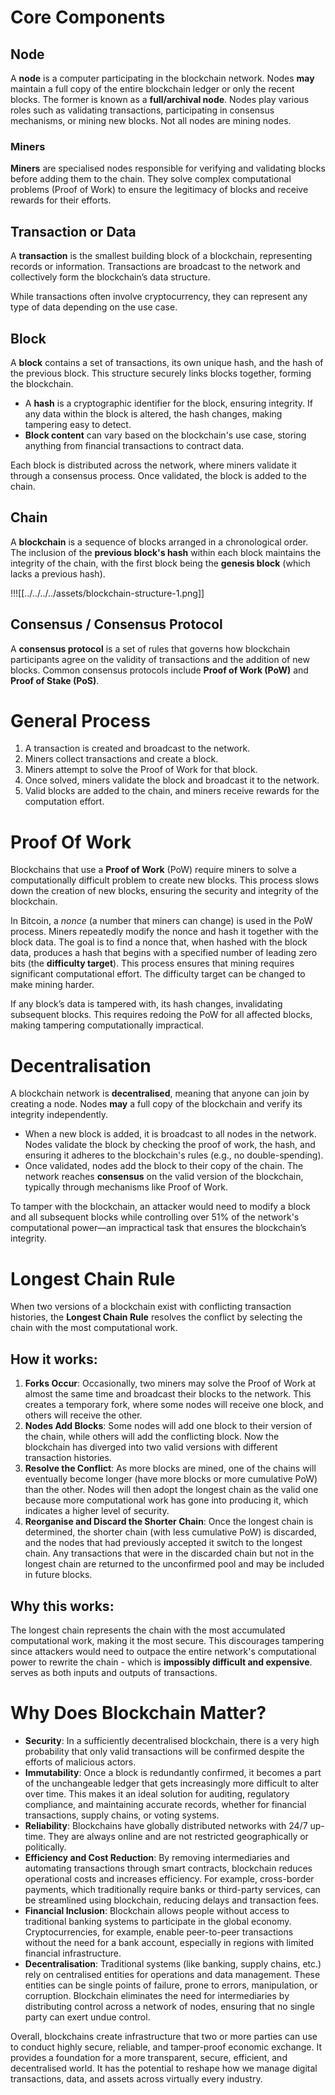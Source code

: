 # Core Components
## Node
A **node** is a computer participating in the blockchain network. Nodes **may** maintain a full copy of the entire blockchain ledger or only the recent blocks. The former is known as a **full/archival node**. 
Nodes play various roles such as validating transactions, participating in consensus mechanisms, or mining new blocks. Not all nodes are mining nodes.
### Miners
**Miners** are specialised nodes responsible for verifying and validating blocks before adding them to the chain. They solve complex computational problems (Proof of Work) to ensure the legitimacy of blocks and receive rewards for their efforts.
## Transaction or Data
A **transaction** is the smallest building block of a blockchain, representing records or information. Transactions are broadcast to the network and collectively form the blockchain’s data structure. 

While transactions often involve cryptocurrency, they can represent any type of data depending on the use case.
## Block 
A **block** contains a set of transactions, its own unique hash, and the hash of the previous block. This structure securely links blocks together, forming the blockchain.
- A **hash** is a cryptographic identifier for the block, ensuring integrity. If any data within the block is altered, the hash changes, making tampering easy to detect.
- **Block content** can vary based on the blockchain's use case, storing anything from financial transactions to contract data.

Each block is distributed across the network, where miners validate it through a consensus process. Once validated, the block is added to the chain.
## Chain
A **blockchain** is a sequence of blocks arranged in a chronological order. The inclusion of the **previous block's hash** within each block maintains the integrity of the chain, with the first block being the **genesis block** (which lacks a previous hash).

!!![[../../../../assets/blockchain-structure-1.png]]
## Consensus / Consensus Protocol
A **consensus protocol** is a set of rules that governs how blockchain participants agree on the validity of transactions and the addition of new blocks. Common consensus protocols include **Proof of Work (PoW)** and **Proof of Stake (PoS)**.
# General Process
1. A transaction is created and broadcast to the network.
2. Miners collect transactions and create a block.
3. Miners attempt to solve the Proof of Work for that block.
4. Once solved, miners validate the block and broadcast it to the network. 
5. Valid blocks are added to the chain, and miners receive rewards for the computation effort.
# Proof Of Work
Blockchains that use a **Proof of Work** (PoW) require miners to solve a computationally difficult problem to create new blocks. This process slows down the creation of new blocks, ensuring the security and integrity of the blockchain.

In Bitcoin, a _nonce_ (a number that miners can change) is used in the PoW process. Miners repeatedly modify the nonce and hash it together with the block data. The goal is to find a nonce that, when hashed with the block data, produces a hash that begins with a specified number of leading zero bits (the **difficulty target**). This process ensures that mining requires significant computational effort. The difficulty target can be changed to make mining harder.

If any block’s data is tampered with, its hash changes, invalidating subsequent blocks. This requires redoing the PoW for all affected blocks, making tampering computationally impractical.
# Decentralisation
A blockchain network is **decentralised**, meaning that anyone can join by creating a node. Nodes **may** a full copy of the blockchain and verify its integrity independently.

- When a new block is added, it is broadcast to all nodes in the network. Nodes validate the block by checking the proof of work, the hash, and ensuring it adheres to the blockchain's rules (e.g., no double-spending).
- Once validated, nodes add the block to their copy of the chain. The network reaches **consensus** on the valid version of the blockchain, typically through mechanisms like Proof of Work.

To tamper with the blockchain, an attacker would need to modify a block and all subsequent blocks while controlling over 51% of the network's computational power—an impractical task that ensures the blockchain’s integrity.
# Longest Chain Rule
When two versions of a blockchain exist with conflicting transaction histories, the **Longest Chain Rule** resolves the conflict by selecting the chain with the most computational work.
## How it works:
1. **Forks Occur**: Occasionally, two miners may solve the Proof of Work at almost the same time and broadcast their blocks to the network. This creates a temporary fork, where some nodes will receive one block, and others will receive the other.
2. **Nodes Add Blocks**: Some nodes will add one block to their version of the chain, while others will add the conflicting block. Now the blockchain has diverged into two valid versions with different transaction histories.    
3. **Resolve the Conflict**: As more blocks are mined, one of the chains will eventually become longer (have more blocks or more cumulative PoW) than the other. Nodes will then adopt the longest chain as the valid one because more computational work has gone into producing it, which indicates a higher level of security.    
4. **Reorganise and Discard the Shorter Chain**: Once the longest chain is determined, the shorter chain (with less cumulative PoW) is discarded, and the nodes that had previously accepted it switch to the longest chain. Any transactions that were in the discarded chain but not in the longest chain are returned to the unconfirmed pool and may be included in future blocks.
## Why this works:
The longest chain represents the chain with the most accumulated computational work, making it the most secure. This discourages tampering since attackers would need to outpace the entire network's computational power to rewrite the chain - which is **impossibly difficult and expensive**.
serves as both inputs and outputs of transactions.
# Why Does Blockchain Matter?
- **Security**: In a sufficiently decentralised blockchain, there is a very high probability that only valid transactions will be confirmed despite the efforts of malicious actors.
- **Immutability**: Once a block is redundantly confirmed, it becomes a part of the unchangeable ledger that gets increasingly more difficult to alter over time. This makes it an ideal solution for auditing, regulatory compliance, and maintaining accurate records, whether for financial transactions, supply chains, or voting systems.
- **Reliability**: Blockchains have globally distributed networks with 24/7 up-time. They are always online and are not restricted geographically or politically.
- **Efficiency and Cost Reduction**: By removing intermediaries and automating transactions through smart contracts, blockchain reduces operational costs and increases efficiency. For example, cross-border payments, which traditionally require banks or third-party services, can be streamlined using blockchain, reducing delays and transaction fees.
- **Financial Inclusion**: Blockchain allows people without access to traditional banking systems to participate in the global economy. Cryptocurrencies, for example, enable peer-to-peer transactions without the need for a bank account, especially in regions with limited financial infrastructure.
- **Decentralisation**: Traditional systems (like banking, supply chains, etc.) rely on centralised entities for operations and data management. These entities can be single points of failure, prone to errors, manipulation, or corruption. Blockchain eliminates the need for intermediaries by distributing control across a network of nodes, ensuring that no single party can exert undue control.

Overall, blockchains create infrastructure that two or more parties can use to conduct highly secure, reliable, and tamper-proof economic exchange. It provides a foundation for a more transparent, secure, efficient, and decentralised world. 
It has the potential to reshape how we manage digital transactions, data, and assets across virtually every industry.